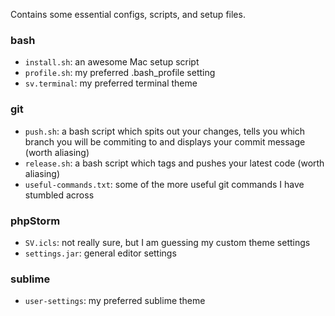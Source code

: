 Contains some essential configs, scripts, and setup files.

### bash

- `install.sh`: an awesome Mac setup script
- `profile.sh`: my preferred .bash_profile setting
- `sv.terminal`: my preferred terminal theme

### git

- `push.sh`: a bash script which spits out your changes, tells you which branch you will be commiting to and displays your commit message (worth aliasing)
- `release.sh`: a bash script which tags and pushes your latest code (worth aliasing)
- `useful-commands.txt`: some of the more useful git commands I have stumbled across

### phpStorm

- `SV.icls`: not really sure, but I am guessing my custom theme settings
- `settings.jar`: general editor settings

### sublime

- `user-settings`: my preferred sublime theme